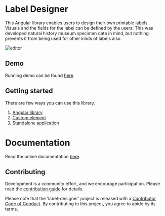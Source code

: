 # Label Designer

This Angular library enables users to design their own printable labels.
Visuals and the fields for the label can be defined by the users.
This was developed natural history museum specimen data in mind, but nothing prevents
it from being used for other kinds of labels also.

![editor](https://cdn.laji.fi/label-designer/screenshots/editor.png)

## Demo
Running demo can be found [here](https://stackblitz.com/edit/label-designer).

## Getting started
There are few ways you can use this library.
1. [Angular library](https://luomus.github.io/label-designer/additional-documentation/usage/angular-component.html)
2. [Custom element](https://luomus.github.io/label-designer/additional-documentation/usage/custom-html-element.html)
3. [Standalone application](https://luomus.github.io/label-designer/additional-documentation/usage/standalone-app.html)

# Documentation

Read the online documentation [here](https://luomus.github.io/label-designer).

## Contributing
Development is a community effort, and we encourage participation. Please read the [contribution guide](https://luomus.github.io/label-designer/additional-documentation/contributing.html) for details.

Please note that the 'label-designer' project is released with a [Contributor Code of Conduct](https://luomus.github.io/label-designer/additional-documentation/contributor-code-of-conduct.html). By contributing to this project, you agree to abide by its terms.
